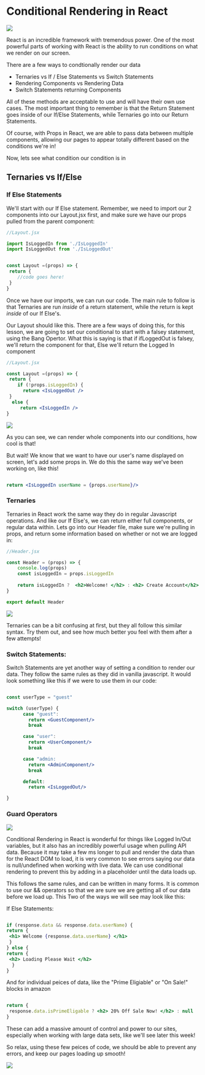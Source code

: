 # Conditional Rendering in React

<img src="https://meetinmontauk.com/wp-content/uploads/2015/04/lebowski_condition.jpg"/>


React is an incredible framework with tremendous power. One of the most powerful parts of working with React is the ability to run conditions on what we render on our screen.

There are a few ways to condtionally render our data
- Ternaries vs If / Else Statements vs Switch Statements
- Rendering Components vs Rendering Data
- Switch Statements returning Components

All of these methods are acceptable to use and will have their own use cases. The most important thing to remember is that the Return Statement goes inside of our If/Else Statements, while Ternaries go into our Return Statements.


Of course, with Props in React, we are able to pass data between multiple components, allowing our pages to appear totally different based on the conditions we're in!

Now, lets see what condition our condition is in


## Ternaries vs If/Else


### If Else Statements

We'll start with our If Else statement. Remember, we need to import our 2 components into our Layout.jsx first, and make sure we have our props pulled from the parent component:


```jsx
//Layout.jsx

import IsLoggedIn from './IsLoggedIn'
import IsLoggedOut from './IsLoggedOut'


const Layout =(props) => {
 return {
    //code goes here!
 }
}

```


Once we have our imports, we can run our code.  The main rule to follow is that Ternaries are run *inside* of a return statement, while the return is kept *inside* of our If Else's. 

Our Layout should like this. There are a few ways of doing this, for this lesson, we are going to set our conditional to start with a falsey statement, using the Bang Opertor. What this is saying is that if ifLoggedOut is falsey, we'll return the component for that, Else we'll return the Logged In component


```jsx
//Layout.jsx

const Layout =(props) => {
 return {
    if (!props.isLoggedIn) {
      return <IsLoggedOut />
 }
  else {
     return <IsLoggedIn />
}

```

<img src ="https://static1.srcdn.com/wordpress/wp-content/uploads/2020/11/Jeff-Bridges-in-The-Big-Lebowski.jpg"/>

As you can see, we can render whole components into our conditions, how cool is that!


But wait! We know that we want to have our user's name displayed on screen, let's add some props in. We do this the same way we've been working on, like this!

```jsx

return <IsLoggedIn userName = {props.userName}/>

```


### Ternaries

Ternaries in React work the same way they do in regular Javascript operations. And like our If Else's, we can return either full components, or regular data within. Lets go into our Header file, make sure we're pulling in props, and return some information based on whether or not we are logged in:

```jsx
//Header.jsx

const Header = (props) => {
    console.log(props)
    const isLoggedIn = props.isLoggedIn
    
    return isLoggedIn ?  <h2>Welcome! </h2> : <h2> Create Account</h2>
}

export default Header
```

<img src ="https://is1-ssl.mzstatic.com/image/thumb/VQxilvxrSKyrw4KaQkeyYQ/1200x675mf.jpg"/>

Ternaries can be a bit confusing at first, but they all follow this similar syntax. Try them out, and see how much better you feel with them after a few attempts!

### Switch Statements:

Switch Statements are yet another way of setting a condition to render our data. They follow the same rules as they did in vanilla javascript. It would look something like this if we were to use them in our code:

```jsx

const userType = "guest"

switch (userType) {
      case "guest":
        return <GuestComponent/>
        break

      case "user":
        return <UserComponent/>
        break

      case "admin:
        return <AdminComponent/>
        break

      default:
        return <IsLoggedOut/>

}
```

### Guard Operators

<img src ="https://static1.cbrimages.com/wordpress/wp-content/uploads/2022/01/Walter-Dismisses-The-Dude-In-The-Big-Lebowski.jpg"/>

Conditional Rendering in React is wonderful for things like Logged In/Out variables, but it also has an incredibly powerful usage when pulling API data. Because it may take a few ms longer to pull and render the data than for the React DOM to load, it is very common to see errors saying our data is null/undefined when working with live data. We can use conditional rendering to prevent this by adding in a placeholder until the data loads up.

This follows the same rules, and can be written in many forms. It is common to use our && operators so that we are sure we are getting all of our data before we load up. This Two of the ways we will see may look like this:

If Else Statements:
```jsx

if (response.data && response.data.userName) {
return {
 <h1> Welcome {response.data.userName} </h1>
 }
} else {
return {
 <h2> Loading Please Wait </h2>
  }
}
```

And for individual peices of data, like the "Prime Eligiable" or "On Sale!" blocks in amazon


```jsx

return {
 response.data.isPrimeEligable ? <h2> 20% Off Sale Now! </h2> : null
}

```

These can add a massive amount of control and power to our sites, especially when working with large data sets, like we'll see later this week!

So relax, using these few peices of code, we should be able to prevent any errors, and keep our pages loading up smooth!


<img src ="https://static1.srcdn.com/wordpress/wp-content/uploads/2023/02/the_dude_listening_to_a_tape_in_the_big_lebowski.jpg" />

